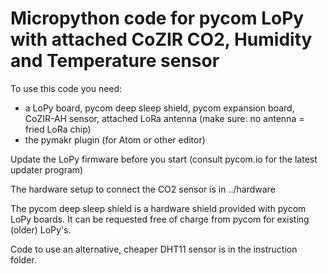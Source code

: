 # Micropython code for pycom LoPy with attached CoZIR CO2, Humidity and Temperature sensor

To use this code you need:
- a LoPy board, pycom deep sleep shield, pycom expansion board, CoZIR-AH sensor, attached LoRa antenna (make sure: no antenna = fried LoRa chip)
- the pymakr plugin (for Atom or other editor)

Update the LoPy firmware before you start (consult pycom.io for the latest updater program)

The hardware setup to connect the CO2 sensor is in ../hardware

The pycom deep sleep shield is a hardware shield provided with pycom LoPy boards. It can be requested free of charge from pycom for existing (older) LoPy's.

Code to use an alternative, cheaper DHT11 sensor is in the instruction folder.
